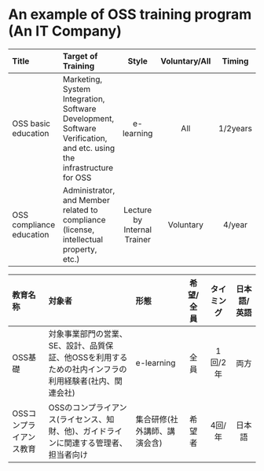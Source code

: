 # An example of OSS training program (An IT Company)

|  Title |  Target of Training |  Style |  Voluntary/All |  Timing |  Japanese/English |
|:----------------|:--------------------|:------:|:--------------:|:-------:|:--------:|
| OSS basic education |  Marketing, System Integration, Software Development, Software Verification, and etc. using the infrastructure for OSS | e-learning |  All |  1/2years |  Both  |
| OSS compliance education | Administrator, and Member related to compliance (license, intellectual property, etc.) | Lecture by Internal Trainer | Voluntary |  4/year |  Japanese  |


| 教育名称 |  対象者 | 形態   | 希望/全員 | タイミング    | 日本語/英語 |
|:--------|:--------------------|:--------|:-------------:|:---------:|:--------:|
| OSS基礎 |  対象事業部門の営業、SE、設計、品質保証、他OSSを利用するための社内インフラの利用経験者(社内、関連会社)  | e-learning | 全員 | 1回/2年 |  両方      |
| OSSコンプライアンス教育 | OSSのコンプライアンス(ライセンス、知財、他)、ガイドラインに関連する管理者、担当者向け | 集合研修(社外講師、講演会含) |  希望者   | 4回/年  |  日本語      |

